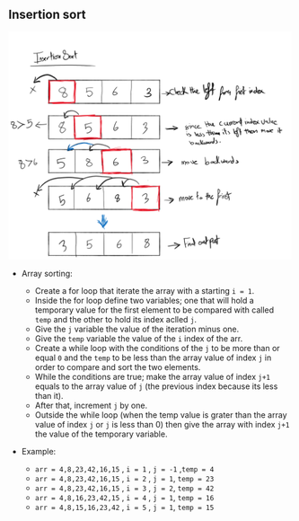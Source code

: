 ## Insertion sort

![insertion-sort](../assets/insertion-sort-blog.png)

  - Array sorting:
    * Create a for loop that iterate the array with a starting `i = 1`.
    * Inside the for loop define two variables; one that will hold a temporary value for the first element to be compared with called `temp` and the other to hold its index aclled `j`.
    * Give the `j` variable the value of the iteration minus one.
    * Give the `temp` variable the value of the `i` index of the arr.
    * Create a while loop with the conditions of the `j` to be more than or equal `0` and the `temp` to be less than the array value of index `j` in order to compare and sort the two elements.
    * While the conditions are true; make the array value of index `j+1` equals to the array value of `j` (the previous index because its less than it).
    * After that, increment `j` by one.
    * Outside the while loop (when the temp value is grater than the array value of index `j` or `j` is less than 0) then give the array with index `j+1` the value of the temporary variable. 

  - Example: 
   
    * `arr = 4,8,23,42,16,15` , `i = 1` , `j = -1` ,`temp = 4`
    * `arr = 4,8,23,42,16,15` , `i = 2` , `j = 1`, `temp = 23`
    * `arr = 4,8,23,42,16,15` , `i = 3` , `j = 2`, `temp = 42`
    * `arr = 4,8,16,23,42,15` , `i = 4` , `j = 1`, `temp = 16`
    * `arr = 4,8,15,16,23,42` , `i = 5` , `j = 1`, `temp = 15`
